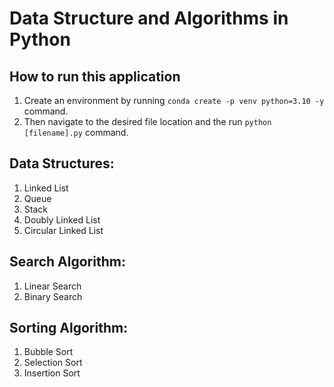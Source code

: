 # Data Structure and Algorithms in Python

## How to run this application
1. Create an environment by running `conda create -p venv python=3.10 -y` command.
2. Then navigate to the desired file location and the run `python [filename].py` command.

## Data Structures:
 1. Linked List
 2. Queue  
 3. Stack 
 4. Doubly Linked List
 5. Circular Linked List

## Search Algorithm:
 1. Linear Search
 2. Binary Search

## Sorting Algorithm:
 1. Bubble Sort
 2. Selection Sort
 3. Insertion Sort
